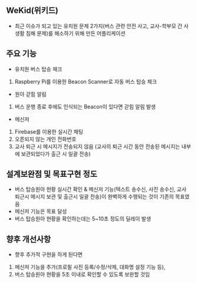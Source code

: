 ## WeKid(위키드)
+ 최근 이슈가 되고 있는 유치원 문제 2가지(버스 관련 안전 사고, 교사-학부모 간 사생활 침해 문제)를 해소하기 위해 만든 어플리케이션

## 주요 기능
+ 유치원 버스 탑승 체크
1. Raspberry Pi를 이용한 Beacon Scanner로 자동 버스 탑승 체크
+ 원아 갇힘 알림
1. 버스 운행 종료 후에도 인식되는 Beacon이 있다면 갇힘 알림 발생
+ 메신저
1. Firebase를 이용한 실시간 채팅
2. 오픈되지 않는 개인 전화번호
3. 교사 퇴근 시 메시지가 전송되지 않음 (교사의 퇴근 시간 동안 전송된 메시지는 내부에 보관되었다가 출근 시 일괄 전송)

## 설계보완점 및 목표구현 정도
+ 버스 탑승원아 현황 실시간 확인 & 메신저 기능(텍스트 송수신, 사진 송수신, 교사 퇴근시 메시지 보관 및 출근시 일괄 전송)이 완벽하게 수행되는 것이 기존의 목표였음
+ 메신저 기능은 목표 달성
+ 버스 탑승원아 현황을 확인하는데는 5~10초 정도의 딜레이 발생

## 향후 개선사항
+ 향후 추가적 구현을 하게 된다면
1. 메신저 기능을 추가(프로필 사진 등록/수정/삭제, 대화명 설정 기능 등),
2. 버스 탑승원아 현황을 5초 이내로 확인할 수 있도록 보완할 것임
